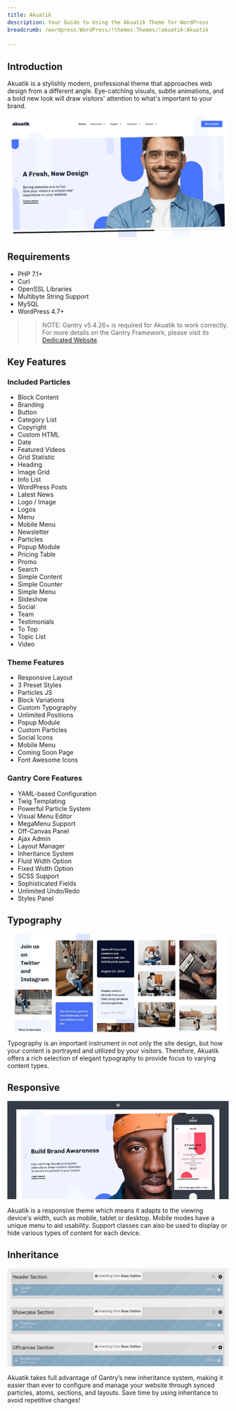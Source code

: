 ```yaml
---
title: Akuatik
description: Your Guide to Using the Akuatik Theme for WordPress
breadcrumb: /wordpress:WordPress/!themes:Themes/!akuatik:Akuatik

---
```


Introduction
-----

Akuatik is a stylishly modern, professional theme that approaches web design from a different angle. Eye-catching visuals, subtle animations, and a bold new look will draw visitors' attention to what's important to your brand.

![](assets/akuatik.jpg)

Requirements
-----

* PHP 7.1+
* Curl
* OpenSSL Libraries
* Multibyte String Support
* MySQL
* WordPress 4.7+

>> NOTE: Gantry v5.4.26+ is required for Akuatik to work correctly. For more details on the Gantry Framework, please visit its [Dedicated Website](http://gantry.org).

Key Features
-----

### Included Particles

* Block Content
* Branding
* Button
* Category List
* Copyright
* Custom HTML
* Date
* Featured Videos
* Grid Statistic
* Heading
* Image Grid
* Info List
* WordPress Posts
* Latest News
* Logo / Image
* Logos
* Menu
* Mobile Menu
* Newsletter
* Particles
* Popup Module
* Pricing Table
* Promo
* Search
* Simple Content
* Simple Counter
* Simple Menu
* Slideshow
* Social
* Team
* Testimonials
* To Top
* Topic List
* Video 

### Theme Features

* Responsive Layout
* 3 Preset Styles
* Particles JS
* Block Variations
* Custom Typography
* Unlimited Positions
* Popup Module
* Custom Particles
* Social Icons
* Mobile Menu
* Coming Soon Page
* Font Awesome Icons 

### Gantry Core Features

* YAML-based Configuration
* Twig Templating
* Powerful Particle System
* Visual Menu Editor
* MegaMenu Support
* Off-Canvas Panel
* Ajax Admin
* Layout Manager
* Inheritance System
* Fluid Width Option
* Fixed Width Option
* SCSS Support
* Sophisticated Fields
* Unlimited Undo/Redo
* Styles Panel

## Typography

![Typography](assets/ft-2.jpg)

Typography is an important instrument in not only the site design, but how your content is portrayed and utilized by your visitors. Therefore, Akuatik offers a rich selection of elegant typography to provide focus to varying content types.

## Responsive

![Responsive](assets/ft-3.jpg)

Akuatik is a responsive theme which means it adapts to the viewing device's width, such as mobile, tablet or desktop. Mobile modes have a unique menu to aid usability. Support classes can also be used to display or hide various types of content for each device.

## Inheritance

![Inheritance](assets/ft-4.jpg)

Akuatik takes full advantage of Gantry’s new inheritance system, making it easier than ever to configure and manage your website through synced particles, atoms, sections, and layouts. Save time by using inheritance to avoid repetitive changes!
